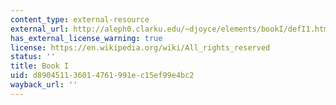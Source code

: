 ```yaml
---
content_type: external-resource
external_url: http://aleph0.clarku.edu/~djoyce/elements/bookI/defI1.html
has_external_license_warning: true
license: https://en.wikipedia.org/wiki/All_rights_reserved
status: ''
title: Book I
uid: d8904511-3601-4761-991e-c15ef99e4bc2
wayback_url: ''
---
```

